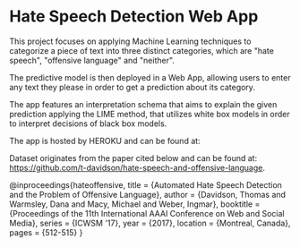 # Hate Speech Detection Web App

This project focuses on applying Machine Learning techniques to categorize a piece of text into three distinct categories, which are "hate speech", "offensive language" and "neither".

The predictive model is then deployed in a Web App, allowing users to enter any text they please in order to get a prediction about its category. 

The app features an interpretation schema that aims to explain the given prediction applying the LIME method, that utilizes white box models in order to interpret decisions of black box models.

The app is hosted by HEROKU and can be found at: 
 
 Dataset originates from the paper cited below and can be found at: https://github.com/t-davidson/hate-speech-and-offensive-language. 
 
 @inproceedings{hateoffensive,
  title = {Automated Hate Speech Detection and the Problem of Offensive Language},
  author = {Davidson, Thomas and Warmsley, Dana and Macy, Michael and Weber, Ingmar}, 
  booktitle = {Proceedings of the 11th International AAAI Conference on Web and Social Media},
  series = {ICWSM '17},
  year = {2017},
  location = {Montreal, Canada},
  pages = {512-515}
  }

